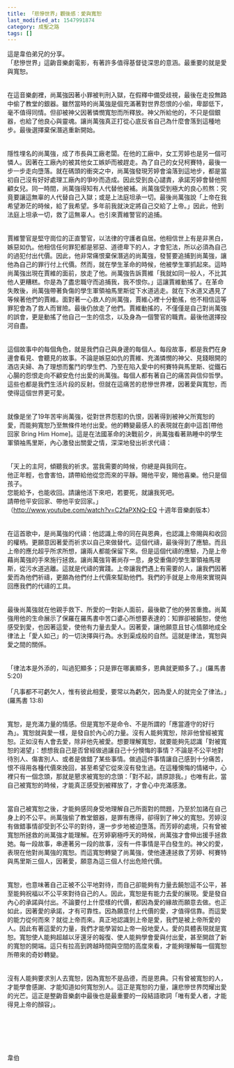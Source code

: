 ```yaml
---
title: 「悲慘世界」觀後感：愛與寬恕
last_modified_at: 1547991874
category: 成聖之路
tags: []
---
```


這是韋伯弟兄的分享。<br><!--more-->「悲慘世界」這齣音樂劇電影，有著許多值得基督徒深思的意涵。最重要的就是愛與寬恕。<br><br><br>在這音樂劇裡，尚萬強因著小罪被判刑入獄，在假釋中備受歧視，最後在走投無路中偷了教堂的銀器。雖然當時的尚萬強是個充滿著對世界怨恨的小偷，卑鄙低下，毫不值得同情。但卻被神父因著憐憫寬恕而所釋放。神父所給他的，不只是個銀器，也給了他良心與靈魂。讓尚萬強真正打從心底反省自己為什麼會落到這種地步。最後選擇棄保潛逃重新開始。<br> <br><br>隱性埋名的尚萬強，成了市長與工廠老闆。在他的工廠中，女工芳婷也是另一個可憐人。因著在工廠內的被其他女工嫉妒而被趕走。為了自己的女兒柯賽特，最後一步一步走向墮落。就在碼頭的衝突之中，尚萬強發現芳婷會淪落到這地步，都是當初自己沒有好好處理工廠內的爭吵而造成。因此受到良心譴責，承諾芳婷會替他照顧女兒。同一時間，尚萬強得知有人代替他被補。尚萬強受到極大的良心煎熬：究竟要讓這無辜的人代替自己入獄；或是上法庭坦承一切。最後尚萬強說「上帝在我希望渺茫的時候，給了我希望。多年前我就決定將自己交給了上帝。」因此，他到法庭上坦承一切，救了這無辜人。也引來賈維警官的追捕。<br> <br><br>賈維警官是堅守崗位的正直警官，以法律的守護者自居。他相信世上有是非黑白，嫉惡如仇。他相信任何罪犯都是邪惡、道德卑下的人，才會犯法，所以必須為自己的過犯付出代價。因此，他非常痛恨棄保潛逃的尚萬強，發誓要追捕到尚萬強，讓他為自己的罪行付上代價。然而，就在學生革命的時候，他被學生軍抓起來。這時尚萬強出現在賈維的面前，放走了他。尚萬強告訴賈維「我就如同一般人，不比其他人更糟糕。你是為了盡忠職守而追捕我，我不恨你。」這讓賈維動搖了。在革命失敗後，尚萬強帶著負傷的學生軍領袖馬里斯從下水道逃走。就在下水道又遇見了等候著他們的賈維。面對著一心救人的尚萬強，賈維心裡十分動搖，他不相信這等罪犯會為了救人而冒險。最後仍放走了他們。賈維動搖的，不僅僅是自己對尚萬強的誤會，更是動搖了他自己一生的信念，以及身為一個警官的職責。最後他選擇投河自盡。<br> <br><br>這個故事中的每個角色，就是我們自己與身邊的每個人。每段故事，都是我們在身邊會看見、會聽見的故事。不論是嫉惡如仇的賈維、充滿憐憫的神父、見錢眼開的酒店夫婦、為了理想而奮鬥的學生們、乃至在陷入愛中的柯賽特與馬里斯、從鐵石心腸的怨恨走向不顧安危付出愛的尚萬強。每個人都有著自己的痛苦與信仰哲學。這些也都是我們生活片段的反射。但就在這痛苦的悲慘世界裡，因著愛與寬恕，而使得這個世界更可愛。<br><br><br>就像是坐了19年苦牢尚萬強，從對世界怨懟的仇恨，因著得到被神父所寬恕的愛，而能夠寬恕乃至無條件地付出愛。他的轉變最感人的表現就在劇中這首[帶他回家 Bring Him Home]。這是在法國革命的決戰前夕，尚萬強看著熟睡中的學生軍領袖馬里斯，內心激發出關愛之情，深深地發出祈求代禱：<br><br><br>「天上的主阿，傾聽我的祈求。當我需要的時候，你總是與我同在。 <br>他正年輕，也會害怕，請帶給他從您而來的平靜。賜他平安，賜他喜樂。他只是個孩子。<br>您能給予，也能收回。請讓他活下來吧，若要死，就讓我死吧。<br>請帶他平安回家、帶他平安回家。」<br>（http://www.youtube.com/watch?v=C2faPXNQ-EQ   十週年音樂劇版本）<br> <br><br>在這首歌中，是尚萬強的代禱：他認識上帝的同在與恩典，也認識上帝賜與和收回的權柄。更願意因著愛而祈求以自己來做替代。這個代禱，最後得到了應驗。而且上帝的應允超乎所求所想，讓兩人都能保留下來。但是這個代禱的應驗，乃是上帝藉尚萬強的手來施行拯救。讓尚萬強背著尚存一息，身受重傷的學生軍領袖馬理斯，從污水道逃離。這就是代禱的實踐。上帝讓我們遇上有需要的人，讓我們因著愛而為他們祈禱，更願為他們付上代價來幫助他們。我們的手就是上帝用來實現與回應我們的代禱的工具。<br> <br><br>最後尚萬強就在他親手救下、所愛的一對新人面前，最後歇了他的勞苦重擔。尚萬強用他的生命展示了保羅在羅馬書中苦口婆心所想要表達的：知罪卻被饒恕，使他感受到愛，也因著這愛，使他有力量去愛人。因著愛，讓他願意且甘心情願地成全律法上「愛人如己」的一切決擇與行為。水到渠成般的自然。這就是律法，寬恕與愛之間的關係。<br><br><br>「律法本是外添的，叫過犯顯多；只是罪在哪裏顯多，恩典就更顯多了。」(羅馬書 5:20)<br> <br>「凡事都不可虧欠人，惟有彼此相愛，要常以為虧欠，因為愛人的就完全了律法。」(羅馬書 13:8)<br><br><br>寬恕，是充滿力量的情感。但是寬恕不是命令、不是所謂的「應當遵守的好行為」。寬恕就與愛一樣，是發自於內心的力量。沒有人能夠寬恕，除非他曾經被寬恕。正如沒有人會去愛，除非他先被愛。想要理解寬恕，就要能夠先認識「對被寬恕的渴望」：想想我自己是否曾經做過讓自己十分懊悔的事情？不論是不公平地對待別人、傷害別人、或者是做錯了某些事情。做過這件事情讓自己感到十分痛苦，恨不得用各種代價來挽回，甚至希望它從來沒有發生過。在這種懊悔的情緒中，心裡只有一個念頭，那就是懇求被寬恕的念頭：「對不起，請原諒我。」也唯有此，當自己被寬恕的時候，才能真正感受到被釋放了，才會心中充滿感激。<br> <br><br>當自己被寬恕之後，才能夠感同身受地理解自己所面對的問題，乃至於加諸在自己身上的不公平。尚萬強偷了教堂銀器，是罪有應得，卻得到了神父的寬恕。芳婷沒有做錯事情卻受到不公平的對待，還一步步地被迫墮落。而芳婷的處境，只有曾被寬恕所拯救的尚萬強才能理解。在芳婷窮極呼天的時候，尚萬強才會伸出援手拯救她。每一段故事，串連著另一段的故事，沒有一件事情是平白發生的。神父的愛，表現在他對尚萬強的寬恕。而這寬恕轉變了尚萬強，使他連連拯救了芳婷、柯賽特與馬里斯三個人，因著愛，願意為這三個人付出危險代價。<br> <br><br>寬恕，也意味著自己正被不公平地對待，而自己卻能夠有力量去饒恕這不公平，甚至能夠祝福以不公平來對待自己的人。因此，寬恕是有能力去愛的展現。愛是發自內心的承諾與付出。不論要付上什麼樣的代價，都因為愛的緣故而願意去做。也正如此，因著愛的承諾，才有可靠性。因為願意付上代價的愛，才值得信靠。而這愛的能力從何而來？就從上帝而來。真正地認識到上帝是愛，我們是被上帝所愛的人。因此有著這愛的力量，我們才能學習如上帝一般地愛人。愛的具體表現就是寬恕。寬恕使人能夠超越以牙還牙的報復、使人能夠學會愛與付出愛，甚至開啟了新的寬恕的開端。這只有拉高到跨越時間與空間的高度來看，才能夠理解每一個寬恕所帶來的奇妙轉變。<br> <br><br>沒有人能夠要求別人去寬恕，因為寬恕不是品德，而是恩典。只有曾被寬恕的人，才能學會感謝、才能知道如何寬恕別人。這正是寬恕的力量，讓悲慘世界閃耀出愛的光芒。這正是整齣音樂劇中最後也是最重要的一段結語歌詞「唯有愛人者，才能得見上帝的顏容」。<br><br><br><br> <br><br><br>韋伯<br><br><br><br><br><br>
